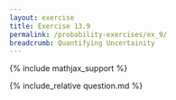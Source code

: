 ```yaml
---
layout: exercise
title: Exercise 13.9
permalink: /probability-exercises/ex_9/
breadcrumb: Quantifying Uncertainity
---
```


{% include mathjax_support %}

<div><i class="arrow-up loader" data-chapter="probability-exercises" data-exercise="ex_9" data-rating="0"></i></div>
{% include_relative question.md %}
